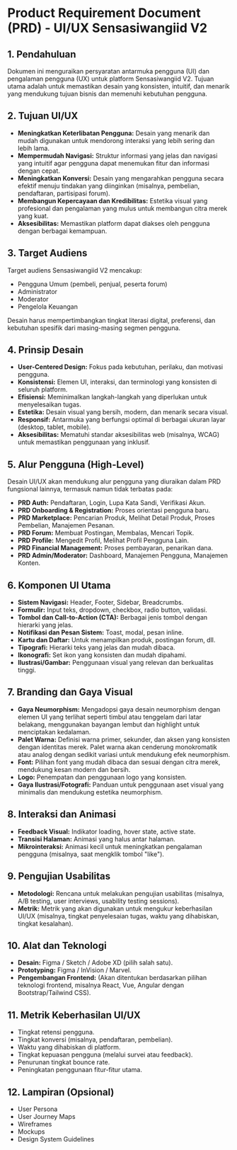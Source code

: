 # Product Requirement Document (PRD) - UI/UX Sensasiwangiid V2

## 1. Pendahuluan

Dokumen ini menguraikan persyaratan antarmuka pengguna (UI) dan pengalaman pengguna (UX) untuk platform Sensasiwangiid V2. Tujuan utama adalah untuk memastikan desain yang konsisten, intuitif, dan menarik yang mendukung tujuan bisnis dan memenuhi kebutuhan pengguna.

## 2. Tujuan UI/UX

- **Meningkatkan Keterlibatan Pengguna:** Desain yang menarik dan mudah digunakan untuk mendorong interaksi yang lebih sering dan lebih lama.
- **Mempermudah Navigasi:** Struktur informasi yang jelas dan navigasi yang intuitif agar pengguna dapat menemukan fitur dan informasi dengan cepat.
- **Meningkatkan Konversi:** Desain yang mengarahkan pengguna secara efektif menuju tindakan yang diinginkan (misalnya, pembelian, pendaftaran, partisipasi forum).
- **Membangun Kepercayaan dan Kredibilitas:** Estetika visual yang profesional dan pengalaman yang mulus untuk membangun citra merek yang kuat.
- **Aksesibilitas:** Memastikan platform dapat diakses oleh pengguna dengan berbagai kemampuan.

## 3. Target Audiens

Target audiens Sensasiwangiid V2 mencakup:

- Pengguna Umum (pembeli, penjual, peserta forum)
- Administrator
- Moderator
- Pengelola Keuangan

Desain harus mempertimbangkan tingkat literasi digital, preferensi, dan kebutuhan spesifik dari masing-masing segmen pengguna.

## 4. Prinsip Desain

- **User-Centered Design:** Fokus pada kebutuhan, perilaku, dan motivasi pengguna.
- **Konsistensi:** Elemen UI, interaksi, dan terminologi yang konsisten di seluruh platform.
- **Efisiensi:** Meminimalkan langkah-langkah yang diperlukan untuk menyelesaikan tugas.
- **Estetika:** Desain visual yang bersih, modern, dan menarik secara visual.
- **Responsif:** Antarmuka yang berfungsi optimal di berbagai ukuran layar (desktop, tablet, mobile).
- **Aksesibilitas:** Mematuhi standar aksesibilitas web (misalnya, WCAG) untuk memastikan penggunaan yang inklusif.

## 5. Alur Pengguna (High-Level)

Desain UI/UX akan mendukung alur pengguna yang diuraikan dalam PRD fungsional lainnya, termasuk namun tidak terbatas pada:

- **PRD Auth:** Pendaftaran, Login, Lupa Kata Sandi, Verifikasi Akun.
- **PRD Onboarding & Registration:** Proses orientasi pengguna baru.
- **PRD Marketplace:** Pencarian Produk, Melihat Detail Produk, Proses Pembelian, Manajemen Pesanan.
- **PRD Forum:** Membuat Postingan, Membalas, Mencari Topik.
- **PRD Profile:** Mengedit Profil, Melihat Profil Pengguna Lain.
- **PRD Financial Management:** Proses pembayaran, penarikan dana.
- **PRD Admin/Moderator:** Dashboard, Manajemen Pengguna, Manajemen Konten.

## 6. Komponen UI Utama

- **Sistem Navigasi:** Header, Footer, Sidebar, Breadcrumbs.
- **Formulir:** Input teks, dropdown, checkbox, radio button, validasi.
- **Tombol dan Call-to-Action (CTA):** Berbagai jenis tombol dengan hierarki yang jelas.
- **Notifikasi dan Pesan Sistem:** Toast, modal, pesan inline.
- **Kartu dan Daftar:** Untuk menampilkan produk, postingan forum, dll.
- **Tipografi:** Hierarki teks yang jelas dan mudah dibaca.
- **Ikonografi:** Set ikon yang konsisten dan mudah dipahami.
- **Ilustrasi/Gambar:** Penggunaan visual yang relevan dan berkualitas tinggi.

## 7. Branding dan Gaya Visual

- **Gaya Neumorphism:** Mengadopsi gaya desain neumorphism dengan elemen UI yang terlihat seperti timbul atau tenggelam dari latar belakang, menggunakan bayangan lembut dan highlight untuk menciptakan kedalaman.
- **Palet Warna:** Definisi warna primer, sekunder, dan aksen yang konsisten dengan identitas merek. Palet warna akan cenderung monokromatik atau analog dengan sedikit variasi untuk mendukung efek neumorphism.
- **Font:** Pilihan font yang mudah dibaca dan sesuai dengan citra merek, mendukung kesan modern dan bersih.
- **Logo:** Penempatan dan penggunaan logo yang konsisten.
- **Gaya Ilustrasi/Fotografi:** Panduan untuk penggunaan aset visual yang minimalis dan mendukung estetika neumorphism.

## 8. Interaksi dan Animasi

- **Feedback Visual:** Indikator loading, hover state, active state.
- **Transisi Halaman:** Animasi yang halus antar halaman.
- **Mikrointeraksi:** Animasi kecil untuk meningkatkan pengalaman pengguna (misalnya, saat mengklik tombol "like").

## 9. Pengujian Usabilitas

- **Metodologi:** Rencana untuk melakukan pengujian usabilitas (misalnya, A/B testing, user interviews, usability testing sessions).
- **Metrik:** Metrik yang akan digunakan untuk mengukur keberhasilan UI/UX (misalnya, tingkat penyelesaian tugas, waktu yang dihabiskan, tingkat kesalahan).

## 10. Alat dan Teknologi

- **Desain:** Figma / Sketch / Adobe XD (pilih salah satu).
- **Prototyping:** Figma / InVision / Marvel.
- **Pengembangan Frontend:** (Akan ditentukan berdasarkan pilihan teknologi frontend, misalnya React, Vue, Angular dengan Bootstrap/Tailwind CSS).

## 11. Metrik Keberhasilan UI/UX

- Tingkat retensi pengguna.
- Tingkat konversi (misalnya, pendaftaran, pembelian).
- Waktu yang dihabiskan di platform.
- Tingkat kepuasan pengguna (melalui survei atau feedback).
- Penurunan tingkat bounce rate.
- Peningkatan penggunaan fitur-fitur utama.

## 12. Lampiran (Opsional)

- User Persona
- User Journey Maps
- Wireframes
- Mockups
- Design System Guidelines
